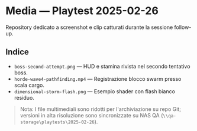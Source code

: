 # Media — Playtest 2025-02-26

Repository dedicato a screenshot e clip catturati durante la sessione follow-up.

## Indice
- `boss-second-attempt.png` — HUD e stamina rivista nel secondo tentativo boss.
- `horde-wave4-pathfinding.mp4` — Registrazione blocco swarm presso scala cargo.
- `dimensional-storm-flash.png` — Esempio shader con flash bianco residuo.

> Nota: I file multimediali sono ridotti per l'archiviazione su repo Git; versioni in alta risoluzione sono sincronizzate su NAS QA (`\\qa-storage\playtests\2025-02-26`).

